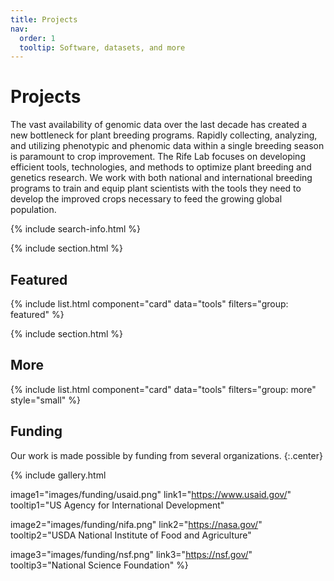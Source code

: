 ```yaml
---
title: Projects
nav:
  order: 1
  tooltip: Software, datasets, and more
---
```


# <i class="fas fa-tools"></i>Projects

The vast availability of genomic data over the last decade has created a new bottleneck for plant breeding programs. Rapidly collecting, analyzing, and utilizing phenotypic and phenomic data within a single breeding season is paramount to crop improvement. The Rife Lab focuses on developing efficient tools, technologies, and methods to optimize  plant breeding and genetics research. We work with both national and international breeding programs to train and equip plant scientists with the tools they need to develop the improved crops necessary to feed the growing global population.

{% include search-info.html %}

{% include section.html %}

## Featured

{% include list.html component="card" data="tools" filters="group: featured" %}

{% include section.html %}

## More

{% include list.html component="card" data="tools" filters="group: more" style="small" %}

## Funding

Our work is made possible by funding from several organizations.
{:.center}

{%
  include gallery.html

  image1="images/funding/usaid.png"
  link1="https://www.usaid.gov/"
  tooltip1="US Agency for International Development"

  image2="images/funding/nifa.png"
  link2="https://nasa.gov/"
  tooltip2="USDA National Institute of Food and Agriculture"

  image3="images/funding/nsf.png"
  link3="https://nsf.gov/"
  tooltip3="National Science Foundation"
%}
